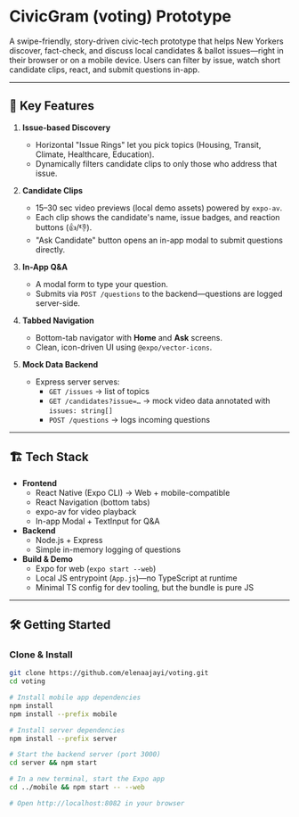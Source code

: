 # CivicGram (voting) Prototype

A swipe-friendly, story-driven civic-tech prototype that helps New Yorkers discover, fact-check, and discuss local candidates & ballot issues—right in their browser or on a mobile device. Users can filter by issue, watch short candidate clips, react, and submit questions in-app.

---

## 🚀 Key Features

1. **Issue-based Discovery**  
   - Horizontal "Issue Rings" let you pick topics (Housing, Transit, Climate, Healthcare, Education).  
   - Dynamically filters candidate clips to only those who address that issue.

2. **Candidate Clips**  
   - 15–30 sec video previews (local demo assets) powered by `expo-av`.  
   - Each clip shows the candidate's name, issue badges, and reaction buttons (👍/👎).  
   - "Ask Candidate" button opens an in-app modal to submit questions directly.

3. **In-App Q&A**  
   - A modal form to type your question.  
   - Submits via `POST /questions` to the backend—questions are logged server-side.

4. **Tabbed Navigation**  
   - Bottom-tab navigator with **Home** and **Ask** screens.  
   - Clean, icon-driven UI using `@expo/vector-icons`.

5. **Mock Data Backend**  
   - Express server serves:
     - `GET /issues` → list of topics  
     - `GET /candidates?issue=…` → mock video data annotated with `issues: string[]`  
     - `POST /questions` → logs incoming questions  

---

## 🏗 Tech Stack

- **Frontend**  
  - React Native (Expo CLI) → Web + mobile-compatible  
  - React Navigation (bottom tabs)  
  - expo-av for video playback  
  - In-app Modal + TextInput for Q&A  
- **Backend**  
  - Node.js + Express  
  - Simple in-memory logging of questions  
- **Build & Demo**  
  - Expo for web (`expo start --web`)  
  - Local JS entrypoint (`App.js`)—no TypeScript at runtime  
  - Minimal TS config for dev tooling, but the bundle is pure JS  

---

## 🛠 Getting Started

### Clone & Install

```bash
git clone https://github.com/elenaajayi/voting.git
cd voting

# Install mobile app dependencies
npm install
npm install --prefix mobile

# Install server dependencies
npm install --prefix server

# Start the backend server (port 3000)
cd server && npm start

# In a new terminal, start the Expo app
cd ../mobile && npm start -- --web

# Open http://localhost:8082 in your browser
```
